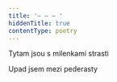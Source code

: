 ```yaml
---
title: '– – – '
hiddenTitle: true
contentType: poetry
---
```


<section>

Tytam jsou s milenkami strasti

Upad jsem mezi pederasty

</section>
